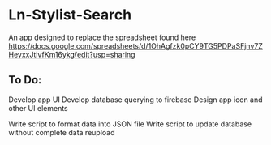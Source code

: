 # Ln-Stylist-Search
An app designed to replace the spreadsheet found here
https://docs.google.com/spreadsheets/d/1OhAgfzk0pCY9TG5PDPaSFjnv7ZHevxxJtlvfKm16ykg/edit?usp=sharing

## To Do:
Develop app UI
Develop database querying to firebase
Design app icon and other UI elements

Write script to format data into JSON file
Write script to update database without complete data reupload